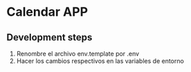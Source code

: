 
# Calendar APP

## Development steps

1. Renombre el archivo env.template por .env
2. Hacer los cambios respectivos en las variables de entorno
